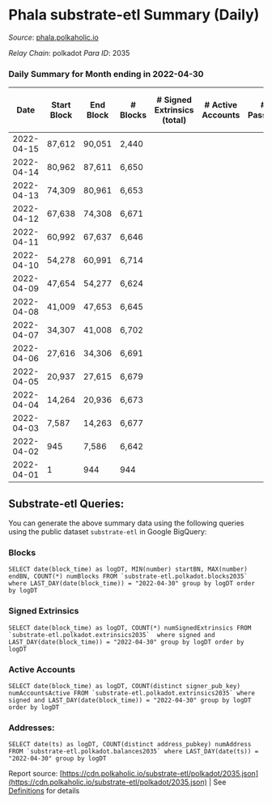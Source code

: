 # Phala substrate-etl Summary (Daily)

_Source_: [phala.polkaholic.io](https://phala.polkaholic.io)

*Relay Chain*: polkadot
*Para ID*: 2035



### Daily Summary for Month ending in 2022-04-30


| Date | Start Block | End Block | # Blocks | # Signed Extrinsics (total) | # Active Accounts | # Passive | # New | # Addresses with Balances | # Events | # Transfers | # XCM Transfers In | # XCM Transfers Out |
| ---- | ----------- | --------- | -------- | --------------------------- | ----------------- | --------- | ----- | ------------------------- | -------- | ----------- | ------------------ | ------------------- |
| 2022-04-15 | 87,612 | 90,051 | 2,440  |  |  |  |  | 5 | 4,882 |   |   |   |
| 2022-04-14 | 80,962 | 87,611 | 6,650  |  |  |  |  | 5 | 13,308 |   |   |   |
| 2022-04-13 | 74,309 | 80,961 | 6,653  |  |  |  |  | 5 | 13,313 |   |   |   |
| 2022-04-12 | 67,638 | 74,308 | 6,671  |  |  |  |  | 5 | 13,350 |   |   |   |
| 2022-04-11 | 60,992 | 67,637 | 6,646  |  |  |  |  | 5 | 13,300 |   |   |   |
| 2022-04-10 | 54,278 | 60,991 | 6,714  |  |  |  |  | 5 | 13,435 |   |   |   |
| 2022-04-09 | 47,654 | 54,277 | 6,624  |  |  |  |  | 5 | 13,256 |   |   |   |
| 2022-04-08 | 41,009 | 47,653 | 6,645  |  |  |  |  | 5 | 13,298 |   |   |   |
| 2022-04-07 | 34,307 | 41,008 | 6,702  |  |  |  |  | 5 | 13,411 |   |   |   |
| 2022-04-06 | 27,616 | 34,306 | 6,691  |  |  |  |  | 5 | 13,390 |   |   |   |
| 2022-04-05 | 20,937 | 27,615 | 6,679  |  |  |  |  | 5 | 13,366 |   |   |   |
| 2022-04-04 | 14,264 | 20,936 | 6,673  |  |  |  |  | 5 | 13,354 |   |   |   |
| 2022-04-03 | 7,587 | 14,263 | 6,677  |  |  |  |  | 5 | 13,357 |   |   |   |
| 2022-04-02 | 945 | 7,586 | 6,642  |  |  |  |  | 5 | 13,292 |   |   |   |
| 2022-04-01 | 1 | 944 | 944  |  |  |  |  | 5 | 1,888 |   |   |   |

## Substrate-etl Queries:
You can generate the above summary data using the following queries using the public dataset `substrate-etl` in Google BigQuery:


### Blocks
```
SELECT date(block_time) as logDT, MIN(number) startBN, MAX(number) endBN, COUNT(*) numBlocks FROM `substrate-etl.polkadot.blocks2035`  where LAST_DAY(date(block_time)) = "2022-04-30" group by logDT order by logDT
```


### Signed Extrinsics
```
SELECT date(block_time) as logDT, COUNT(*) numSignedExtrinsics FROM `substrate-etl.polkadot.extrinsics2035`  where signed and LAST_DAY(date(block_time)) = "2022-04-30" group by logDT order by logDT
```


### Active Accounts
```
SELECT date(block_time) as logDT, COUNT(distinct signer_pub_key) numAccountsActive FROM `substrate-etl.polkadot.extrinsics2035` where signed and LAST_DAY(date(block_time)) = "2022-04-30" group by logDT order by logDT
```


### Addresses:
```
SELECT date(ts) as logDT, COUNT(distinct address_pubkey) numAddress FROM `substrate-etl.polkadot.balances2035` where LAST_DAY(date(ts)) = "2022-04-30" group by logDT
```



Report source: [https://cdn.polkaholic.io/substrate-etl/polkadot/2035.json](https://cdn.polkaholic.io/substrate-etl/polkadot/2035.json) | See [Definitions](/DEFINITIONS.md) for details
